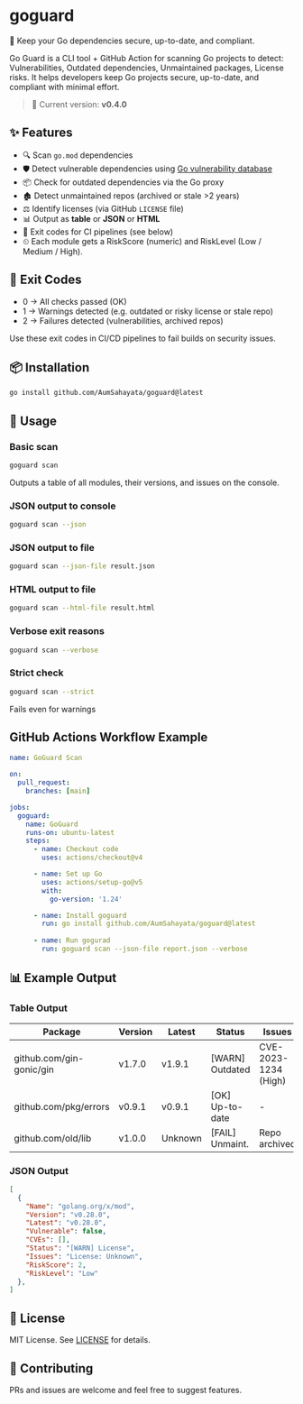 # goguard

🔐 Keep your Go dependencies secure, up-to-date, and compliant.

Go Guard is a CLI tool + GitHub Action for scanning Go projects to detect: Vulnerabilities, Outdated dependencies, Unmaintained packages, License risks. It helps developers keep Go projects secure, up-to-date, and compliant with minimal effort.

> 🚀 Current version: **v0.4.0**


## ✨ Features

- 🔍 Scan `go.mod` dependencies
- 🛡️ Detect vulnerable dependencies using [Go vulnerability database](https://pkg.go.dev/vuln)  
- 📦 Check for outdated dependencies via the Go proxy
- 🏚️ Detect unmaintained repos (archived or stale >2 years)
- ⚖️ Identify licenses (via GitHub `LICENSE` file)
- 📊 Output as **table** or **JSON** or **HTML**
- 🚪 Exit codes for CI pipelines (see below)
- ⏲ Each module gets a RiskScore (numeric) and RiskLevel (Low / Medium / High).



## 🚪 Exit Codes

- 0 → All checks passed (OK)
- 1 → Warnings detected (e.g. outdated or risky license or stale repo)
- 2 → Failures detected (vulnerabilities, archived repos)

Use these exit codes in CI/CD pipelines to fail builds on security issues.

## 📦 Installation

```bash
go install github.com/AumSahayata/goguard@latest
```


## 🚀 Usage

### Basic scan

```bash
goguard scan
```

Outputs a table of all modules, their versions, and issues on the console.

### JSON output to console
```bash
goguard scan --json
```

### JSON output to file
```bash
goguard scan --json-file result.json
```

### HTML output to file
```bash
goguard scan --html-file result.html
```

### Verbose exit reasons
```bash
goguard scan --verbose
```

### Strict check
```bash
goguard scan --strict
```
Fails even for warnings

## GitHub Actions Workflow Example

```yml
name: GoGuard Scan

on:
  pull_request:
    branches: [main]

jobs:
  goguard:
    name: GoGuard
    runs-on: ubuntu-latest
    steps:
      - name: Checkout code
        uses: actions/checkout@v4

      - name: Set up Go
        uses: actions/setup-go@v5
        with:
          go-version: '1.24'

      - name: Install goguard
        run: go install github.com/AumSahayata/goguard@latest
      
      - name: Run gogurad
        run: goguard scan --json-file report.json --verbose
```

## 📊 Example Output

### Table Output

| Package                  | Version | Latest  | Status         | Issues                     |
|---------------------------|---------|---------|----------------|----------------------------|
| github.com/gin-gonic/gin  | v1.7.0  | v1.9.1  | [WARN] Outdated | CVE-2023-1234 (High)       |
| github.com/pkg/errors     | v0.9.1  | v0.9.1  | [OK] Up-to-date | -                          |
| github.com/old/lib        | v1.0.0  | Unknown       | [FAIL] Unmaint. | Repo archived              |

### JSON Output

```json
[
  {
    "Name": "golang.org/x/mod",
    "Version": "v0.28.0",
    "Latest": "v0.28.0",
    "Vulnerable": false,
    "CVEs": [],
    "Status": "[WARN] License",
    "Issues": "License: Unknown",
    "RiskScore": 2,
    "RiskLevel": "Low"
  },
]

```

## 📜 License

MIT License. See [LICENSE](https://github.com/AumSahayata/goguard/blob/main/LICENSE)
 for details.


## 🤝 Contributing

PRs and issues are welcome and feel free to suggest features.
